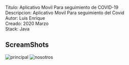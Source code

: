Titulo: Aplicativo Movil Para seguimiento de COVID-19
<br/>
Descripcion: Aplicativo Movil Para seguimiento del Covid
<br/>
Autor: Luis Enrique
<br/>
Creado:  2020 Marzo
<br/>
Stack: Java



## ScreamShots

![principal](https://media.discordapp.net/attachments/784925532973695018/800181307421753344/Track1.png?width=289&height=559)
![nosotros](https://media.discordapp.net/attachments/784925532973695018/800181312547192852/Track2.png?width=289&height=559)
